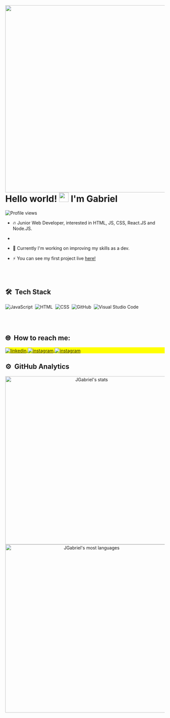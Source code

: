 <img align="right" height="590em" src="https://raw.githubusercontent.com/gist/JGabrielNeto/c8c286ec4a87199ff065776fbd51461e/raw/eb43bb47411d584505fd9f6d6bfea1e5eb59398f/JG.svg"/>
<h1 align="left">Hello world! <img src="https://raw.githubusercontent.com/kaueMarques/kaueMarques/master/hi.gif" width="30px"> I'm Gabriel</h1>
<p align="left"> <img src="https://komarev.com/ghpvc/?username=JGabrielNeto&color=yellow" alt="Profile views" /> </p>

- 🔥 Junior Web Developer, interested in HTML, JS, CSS, React.JS and Node.JS. 
- 
- 🚀 Currently I'm working on improving my skills as a dev.

- ⚡ You can see my first project live <a href="https://jgabrielneto.github.io/NLW-Heat-Origin-JGabriel/">here!</a>

<br><br>

## 🛠 &nbsp;Tech Stack

![JavaScript](https://img.shields.io/badge/-JavaScript-05122A?style=flat&logo=javascript)&nbsp;
![HTML](https://img.shields.io/badge/-HTML-05122A?style=flat&logo=HTML5)&nbsp;
![CSS](https://img.shields.io/badge/-CSS-05122A?style=flat&logo=CSS3&logoColor=1572B6)&nbsp;
![GitHub](https://img.shields.io/badge/-GitHub-05122A?style=flat&logo=github)&nbsp;
![Visual Studio Code](https://img.shields.io/badge/-Visual%20Studio%20Code-05122A?style=flat&logo=visual-studio-code&logoColor=007ACC)&nbsp;

<br><br>

## 🌐 &nbsp;How to reach me:

<p align="left" style="background:yellow">
<a href="https://www.linkedin.com/in/jgabrielneto-dev/" target="_blank">
  <img align="center" src="https://img.shields.io/badge/-JGabrielNeto-05122A?style=flat&logo=linkedin" alt="linkedin"/>
</a>
<a href="https://instagram.com/joaogabrielsneto" target="_blank">
 <img align="center" src="https://img.shields.io/badge/-JGabrielNeto-05122A?style=flat&logo=instagram" alt="instagram"/>
</a>
<a href="https://web.whatsapp.com/send?1=pt_BR&phone=5599991777596" target="_blank">
 <img align="center" src="https://img.shields.io/badge/-Send%20me%20a%20message-05122A?style=flat&logo=whatsapp" alt="instagram"/>
</a>
</p>

## ⚙️ &nbsp;GitHub Analytics

<p align="center">
<img width="530em" src="https://github-readme-stats.vercel.app/api?username=JGabrielNeto&show_icons=true&theme=vision-friendly-dark" alt="JGabriel's stats"/>
<img width="530em" src="https://github-readme-stats.vercel.app/api/top-langs/?username=JGabrielNeto&layout=compact&theme=vision-friendly-dark" alt="JGabriel's most languages"/>
</p>

<br><br>



<!--
Here are some ideas to get you started:

- 🔭 I’m currently working on ...
- 🌱 I’m currently learning ...
- 👯 I’m looking to collaborate on ...
- 🤔 I’m looking for help with ...
- 💬 Ask me about ...
- 📫 How to reach me: ...
- 😄 Pronouns: ...
- ⚡ Fun fact: ...
![Git](https://img.shields.io/badge/-Git-05122A?style=flat&logo=git)&nbsp;
<!-- ![React](https://img.shields.io/badge/-React-05122A?style=flat&logo=react)&nbsp; -->
<!-- ![Node.js](https://img.shields.io/badge/-Node.js-05122A?style=flat&logo=node.js)&nbsp; -->
